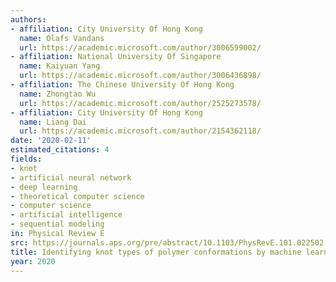 ```yaml
---
authors:
- affiliation: City University Of Hong Kong
  name: Olafs Vandans
  url: https://academic.microsoft.com/author/3006599002/
- affiliation: National University Of Singapore
  name: Kaiyuan Yang
  url: https://academic.microsoft.com/author/3006436898/
- affiliation: The Chinese University Of Hong Kong
  name: Zhongtao Wu
  url: https://academic.microsoft.com/author/2525273578/
- affiliation: City University Of Hong Kong
  name: Liang Dai
  url: https://academic.microsoft.com/author/2154362118/
date: '2020-02-11'
estimated_citations: 4
fields:
- knot
- artificial neural network
- deep learning
- theoretical computer science
- computer science
- artificial intelligence
- sequential modeling
in: Physical Review E
src: https://journals.aps.org/pre/abstract/10.1103/PhysRevE.101.022502
title: Identifying knot types of polymer conformations by machine learning.
year: 2020
---
```

